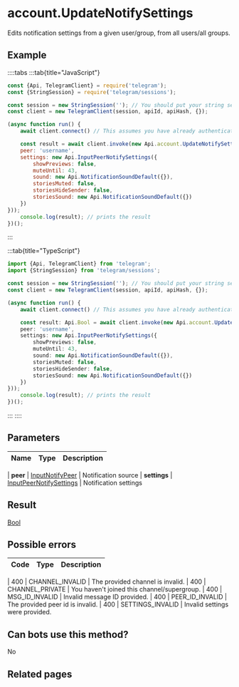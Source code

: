 # account.UpdateNotifySettings

Edits notification settings from a given user/group, from all users/all groups.



## Example

::::tabs
:::tab{title="JavaScript"}
```js
const {Api, TelegramClient} = require('telegram');
const {StringSession} = require('telegram/sessions');

const session = new StringSession(''); // You should put your string session here
const client = new TelegramClient(session, apiId, apiHash, {});

(async function run() {
    await client.connect() // This assumes you have already authenticated with .start()

    const result = await client.invoke(new Api.account.UpdateNotifySettings({
    peer: 'username',
    settings: new Api.InputPeerNotifySettings({
        showPreviews: false,
        muteUntil: 43,
        sound: new Api.NotificationSoundDefault({}),
        storiesMuted: false,
        storiesHideSender: false,
        storiesSound: new Api.NotificationSoundDefault({})
    })
}));
    console.log(result); // prints the result
})();
```
:::

:::tab{title="TypeScript"}
```ts
import {Api, TelegramClient} from 'telegram';
import {StringSession} from 'telegram/sessions';

const session = new StringSession(''); // You should put your string session here
const client = new TelegramClient(session, apiId, apiHash, {});

(async function run() {
    await client.connect() // This assumes you have already authenticated with .start()

    const result: Api.Bool = await client.invoke(new Api.account.UpdateNotifySettings({
    peer: 'username',
    settings: new Api.InputPeerNotifySettings({
        showPreviews: false,
        muteUntil: 43,
        sound: new Api.NotificationSoundDefault({}),
        storiesMuted: false,
        storiesHideSender: false,
        storiesSound: new Api.NotificationSoundDefault({})
    })
}));
    console.log(result); // prints the result
})();
```
:::
::::



## Parameters

| Name | Type | Description |
| :--: | ---- | ----------- |

| **peer** | [InputNotifyPeer](https://core.telegram.org/type/InputNotifyPeer) | Notification source 
| **settings** | [InputPeerNotifySettings](https://core.telegram.org/type/InputPeerNotifySettings) | Notification settings 


## Result

[Bool](https://core.telegram.org/type/Bool)



## Possible errors

| Code | Type | Description |
| :--: | ---- | ----------- |

| 400 | CHANNEL\_INVALID | The provided channel is invalid. 
| 400 | CHANNEL\_PRIVATE | You haven't joined this channel/supergroup. 
| 400 | MSG\_ID\_INVALID | Invalid message ID provided. 
| 400 | PEER\_ID\_INVALID | The provided peer id is invalid. 
| 400 | SETTINGS\_INVALID | Invalid settings were provided. 


## Can bots use this method?

No

## Related pages



